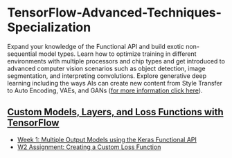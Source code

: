 # TensorFlow-Advanced-Techniques-Specialization

Expand your knowledge of the Functional API and build exotic non-sequential model types. Learn how to optimize training in different environments with multiple processors and chip types and get introduced to advanced computer vision scenarios such as object detection, image segmentation, and interpreting convolutions. Explore generative deep learning including the ways AIs can create new content from Style Transfer to Auto Encoding, VAEs, and GANs ([for more information click here](https://www.coursera.org/specializations/tensorflow-advanced-techniques?utm_source=deeplearning-ai&utm_medium=institutions&utm_campaign=TF1)).

## [Custom Models, Layers, and Loss Functions with TensorFlow](https://www.coursera.org/learn/custom-models-layers-loss-functions-with-tensorflow?specialization=tensorflow-advanced-techniques)
- [Week 1: Multiple Output Models using the Keras Functional API](https://github.com/TimBstn/TensorFlow-Advanced-Techniques-Specialization/blob/main/Course1/C1W1_Assignment.ipynb)
- [W2 Assignment: Creating a Custom Loss Function](https://github.com/TimBstn/TensorFlow-Advanced-Techniques-Specialization/blob/main/Course1/C1W2_Assignment.ipynb)
